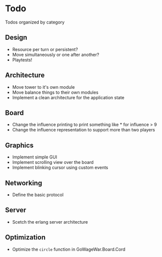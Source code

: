 # Todo
Todos organized by category

## Design
* Resource per turn or persistent?
* Move simultaneously or one after another?
* Playtests!

## Architecture
* Move tower to it's own module
* Move balance things to their own modules
* Implement a clean architecture for the application state

## Board
* Change the influence printing to print something like * for influence > 9
* Change the influence representation to support more than two players

## Graphics
* Implement simple GUI
* Implement scrolling view over the board
* Implement blinking cursor using custom events

## Networking
* Define the basic protocol

## Server
* Scetch the erlang server architecture

## Optimization
* Optimize the `circle` function in GoWageWar.Board.Cord
